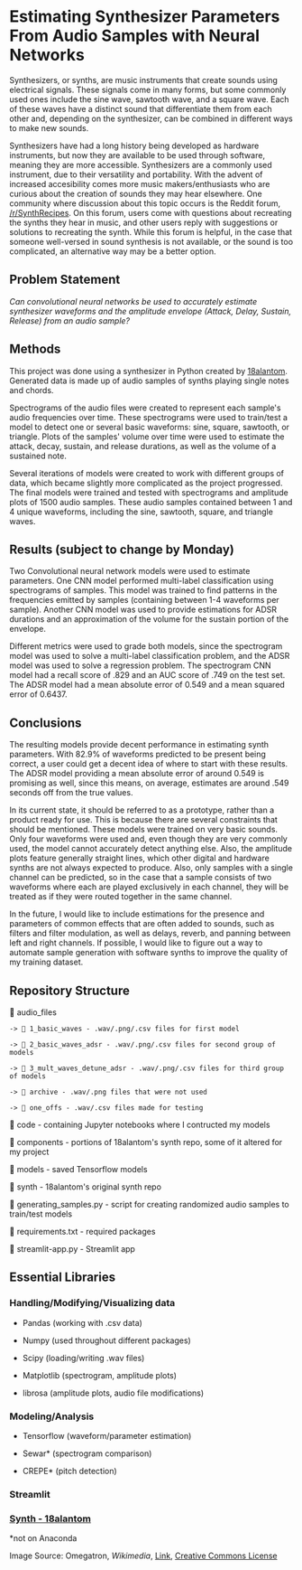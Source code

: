 # Estimating Synthesizer Parameters From Audio Samples with Neural Networks

<!-- ![Common waves](https://en.wikipedia.org/wiki/File:Waveforms.svg) -->

Synthesizers, or synths, are music instruments that create sounds using electrical signals. These signals come in many forms, but some commonly used ones include the sine wave, sawtooth wave, and a square wave. Each of these waves have a distinct sound that differentiate them from each other and, depending on the synthesizer, can be combined in different ways to make new sounds.

Synthesizers have had a long history being developed as hardware instruments, but now they are available to be used through software, meaning they are more accessible. Synthesizers are a commonly used instrument, due to their versatility and portability. With the advent of increased accesibility comes more music makers/enthusiasts who are curious about the creation of sounds they may hear elsewhere. One community where discussion about this topic occurs is the Reddit forum, [/r/SynthRecipes](www.reddit.com/r/synthrecipes). On this forum, users come with questions about recreating the synths they hear in music, and other users reply with suggestions or solutions to recreating the synth. While this forum is helpful, in the case that someone well-versed in sound synthesis is not available, or the sound is too complicated, an alternative way may be a better option.

## Problem Statement

*Can convolutional neural networks be used to accurately estimate synthesizer waveforms and the amplitude envelope (Attack, Delay, Sustain, Release) from an audio sample?*

## Methods

This project was done using a synthesizer in Python created by [18alantom](https://github.com/18alantom/synth). Generated data is made up of audio samples of synths playing single notes and chords.

Spectrograms of the audio files were created to represent each sample's audio frequencies over time. These spectrograms were used to train/test a model to detect one or several basic waveforms: sine, square, sawtooth, or triangle. Plots of the samples' volume over time were used to estimate the attack, decay, sustain, and release durations, as well as the volume of a sustained note.

Several iterations of models were created to work with different groups of data, which became slightly more complicated as the project progressed. The final models were trained and tested with spectrograms and amplitude plots of 1500 audio samples. These audio samples contained between 1 and 4 unique waveforms, including the sine, sawtooth, square, and triangle waves.

## Results (subject to change by Monday)

Two Convolutional neural network models were used to estimate parameters. One CNN model performed multi-label classification using spectrograms of samples. This model was trained to find patterns in the frequencies emitted by samples (containing between 1-4 waveforms per sample). Another CNN model was used to provide estimations for ADSR durations and an approximation of the volume for the sustain portion of the envelope.

Different metrics were used to grade both models, since the spectrogram model was used to solve a multi-label classification problem, and the ADSR model was used to solve a regression problem. The spectrogram CNN model had a recall score of .829 and an AUC score of .749 on the test set. The ADSR model had a mean absolute error of 0.549 and a mean squared error of 0.6437.

## Conclusions

The resulting models provide decent performance in estimating synth parameters. With 82.9% of waveforms predicted to be present being correct, a user could get a decent idea of where to start with these results. The ADSR model providing a mean absolute error of around 0.549 is promising as well, since this means, on average, estimates are around .549 seconds off from the true values.

In its current state, it should be referred to as a prototype, rather than a product ready for use. This is because there are several constraints that should be mentioned. These models were trained on very basic sounds. Only four waveforms were used and, even though they are very commonly used, the model cannot accurately detect anything else. Also, the amplitude plots feature generally straight lines, which other digital and hardware synths are not always expected to produce. Also, only samples with a single channel can be predicted, so in the case that a sample consists of two waveforms where each are played exclusively in each channel, they will be treated as if they were routed together in the same channel.

In the future, I would like to include estimations for the presence and parameters of common effects that are often added to sounds, such as filters and filter modulation, as well as delays, reverb, and panning between left and right channels. If possible, I would like to figure out a way to automate sample generation with software synths to improve the quality of my training dataset.

## Repository Structure

📂 audio_files

    -> 📂 1_basic_waves - .wav/.png/.csv files for first model

    -> 📂 2_basic_waves_adsr - .wav/.png/.csv files for second group of models

    -> 📂 3_mult_waves_detune_adsr - .wav/.png/.csv files for third group of models

    -> 📂 archive - .wav/.png files that were not used

    -> 📂 one_offs - .wav/.csv files made for testing

📂 code - containing Jupyter notebooks where I contructed my models

📂 components - portions of 18alantom's synth repo, some of it altered for my project

<!-- 📂 files - various individual files -->

📂 models - saved Tensorflow models

📂 synth - 18alantom's original synth repo

📄 generating_samples.py - script for creating randomized audio samples to train/test models

📄 requirements.txt - required packages

📄 streamlit-app.py - Streamlit app

## Essential Libraries

### Handling/Modifying/Visualizing data

* Pandas (working with .csv data)

* Numpy (used throughout different packages)

* Scipy (loading/writing .wav files)

* Matplotlib (spectrogram, amplitude plots)

* librosa (amplitude plots, audio file modifications)

### Modeling/Analysis

* Tensorflow (waveform/parameter estimation)

* Sewar* (spectrogram comparison)

* CREPE* (pitch detection)

### Streamlit

### [Synth - 18alantom](https://github.com/18alantom/synth)

*not on Anaconda    



Image Source: Omegatron, *Wikimedia*, [Link](https://commons.wikimedia.org/wiki/File:Waveforms.svg), [Creative Commons License](https://creativecommons.org/licenses/by-sa/3.0/)

